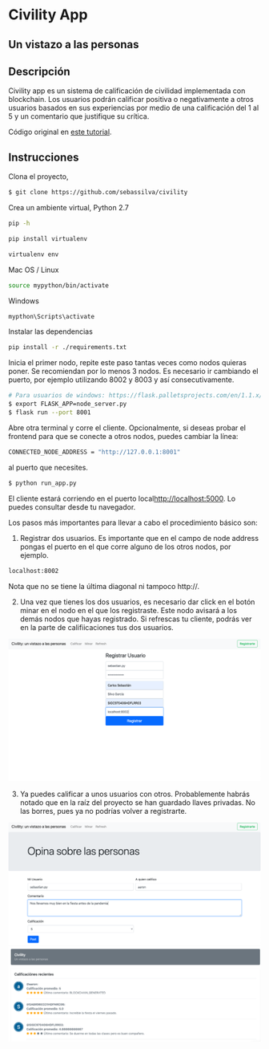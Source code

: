 # Civility App

## Un vistazo a las personas

## Descripción
Civility app es un sistema de calificación de civilidad implementada con blockchain. Los usuarios podrán calificar positiva o negativamente a otros usuarios basados en sus experiencias por medio de una calificación del 1 al 5 y un comentario que justifique su crítica.

Código original en [este tutorial](https://www.ibm.com/developerworks/cloud/library/cl-develop-blockchain-app-in-python/index.html).


## Instrucciones

Clona el proyecto,

```sh
$ git clone https://github.com/sebassilva/civility
```



Crea un ambiente virtual, 
Python 2.7

```bash
pip -h
```
```bash
pip install virtualenv
```
```bash
virtualenv env
```
Mac OS / Linux
```bash
source mypython/bin/activate
```
Windows
```bash
mypthon\Scripts\activate
```

Instalar las dependencias
```bash
pip install -r ./requirements.txt
```



Inicia el primer nodo, repite este paso tantas veces como nodos quieras poner. Se recomiendan por lo menos 3 nodos. Es necesario ir cambiando el puerto, por ejemplo utilizando 8002 y 8003 y así consecutivamente. 

```sh
# Para usuarios de windows: https://flask.palletsprojects.com/en/1.1.x/cli/#application-discovery
$ export FLASK_APP=node_server.py
$ flask run --port 8001
```



Abre otra terminal y corre el cliente. 
Opcionalmente, si deseas probar el frontend para que se conecte a otros nodos, puedes cambiar la línea: 
```sh
CONNECTED_NODE_ADDRESS = "http://127.0.0.1:8001"
```
al puerto que necesites.

```sh
$ python run_app.py
```

El cliente estará corriendo en el puerto local[http://localhost:5000](http://localhost:5000). Lo puedes consultar desde tu navegador.




Los pasos más importantes para llevar a cabo el procedimiento básico son: 

1. Registrar dos usuarios. Es importante que en el campo de node address pongas el puerto en el que corre alguno de los otros nodos, por ejemplo. 
```sh
localhost:8002
```
Nota que no se tiene la última diagonal ni tampoco http://.


2. Una vez que tienes los dos usuarios, es necesario dar click en el botón minar en el nodo en el que los registraste. Este nodo avisará a los demás nodos que hayas registrado. Si refrescas tu cliente, podrás ver en la parte de califiicaciones tus dos usuarios.

![image.png](/images/r.png)

3. Ya puedes calificar a unos usuarios con otros. Probablemente habrás notado que en la raíz del proyecto se han guardado llaves privadas. No las borres, pues ya no podrías volver a registrarte.




![image.png](/images/o.png)
![image.png](/images/c.png)


